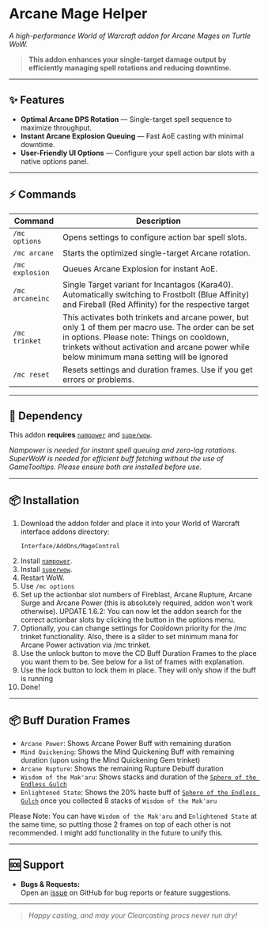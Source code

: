 # Arcane Mage Helper

_A high-performance World of Warcraft addon for Arcane Mages on Turtle WoW._

> **This addon enhances your single-target damage output by efficiently managing spell rotations and reducing downtime.**

---

## ✨ Features

- **Optimal Arcane DPS Rotation** — Single-target spell sequence to maximize throughput.
- **Instant Arcane Explosion Queuing** — Fast AoE casting with minimal downtime.
- **User-Friendly UI Options** — Configure your spell action bar slots with a native options panel.

---

## ⚡ Commands

| Command         | Description                                                                                                                                                                                                                                      |
|-----------------|--------------------------------------------------------------------------------------------------------------------------------------------------------------------------------------------------------------------------------------------------|
| `/mc options`   | Opens settings to configure action bar spell slots.                                                                                                                                                                                              |
| `/mc arcane`    | Starts the optimized single-target Arcane rotation.                                                                                                                                                                                              |
| `/mc explosion` | Queues Arcane Explosion for instant AoE.                                                                                                                                                                                                         |
| `/mc arcaneinc` | Single Target variant for Incantagos (Kara40). Automatically switching to Frostbolt (Blue Affinity) and Fireball (Red Affinity) for the respective target                                                                                        |
| `/mc trinket`   | This activates both trinkets and arcane power, but only 1 of them per macro use. The order can be set in options. Please note: Things on cooldown, trinkets without activation and arcane power while below minimum mana setting will be ignored |
| `/mc reset`     | Resets settings and duration frames. Use if you get errors or problems.                                                                                                                                                                          |

---

## 🔗 Dependency

This addon **requires** [`nampower`](https://github.com/pepopo978/nampower) and [`superwow`](https://github.com/balakethelock/SuperWoW).

_Nampower is needed for instant spell queuing and zero-lag rotations.  
SuperWoW is needed for efficient buff fetching without the use of GameTooltips.
Please ensure both are installed before use._

---

## 📦 Installation

1. Download the addon folder and place it into your World of Warcraft interface addons directory:
    ```
    Interface/AddOns/MageControl
    ```
2. Install [`nampower`](https://github.com/pepopo978/nampower).
3. Install [`superwow`](https://github.com/balakethelock/SuperWoW).
4. Restart WoW.
5. Use `/mc options`
6. Set up the actionbar slot numbers of Fireblast, Arcane Rupture, Arcane Surge and Arcane Power (this is absolutely required, addon won't work otherwise). UPDATE 1.6.2: You can now let the addon search for the correct actionbar slots by clicking the button in the options menu.
7. Optionally, you can change settings for Cooldown priority for the /mc trinket functionality. Also, there is a slider to set minimum mana for Arcane Power activation via /mc trinket.
8. Use the unlock button to move the CD Buff Duration Frames to the place you want them to be. See below for a list of frames with explanation.
9. Use the lock button to lock them in place. They will only show if the buff is running
10. Done!

---

## 📦 Buff Duration Frames
- `Arcane Power`: Shows Arcane Power Buff with remaining duration
- `Mind Quickening`: Shows the Mind Quickening Buff with remaining duration (upon using the Mind Quickening Gem trinket)
- `Arcane Rupture`: Shows the remaining Rupture Debuff duration
- `Wisdom of the Mak'aru`: Shows stacks and duration of the [`Sphere of the Endless Gulch`](https://database.turtle-wow.org/?item=55501)
- `Enlightened State`: Shows the 20% haste buff of [`Sphere of the Endless Gulch`](https://database.turtle-wow.org/?item=55501) once you collected 8 stacks of `Wisdom of the Mak'aru`

Please Note: You can have `Wisdom of the Mak'aru` and `Enlightened State` at the same time, so putting those 2 frames on top of each other is not recommended. I might add functionality in the future to unify this.

---

## 🆘 Support

- **Bugs & Requests:**  
  Open an [issue](../../issues) on GitHub for bug reports or feature suggestions.

---

> _Happy casting, and may your Clearcasting procs never run dry!_
